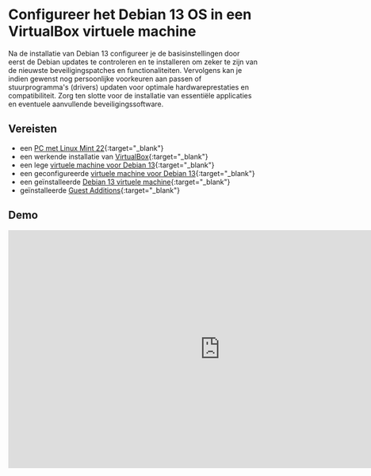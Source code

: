 # Configureer het Debian 13 OS in een VirtualBox virtuele machine

Na de installatie van Debian 13 configureer je de basisinstellingen door eerst de Debian updates te controleren en te installeren om zeker te zijn van de nieuwste beveiligingspatches en functionaliteiten. Vervolgens kan je indien gewenst nog persoonlijke voorkeuren aan passen of stuurprogramma's (drivers) updaten voor optimale hardwareprestaties en compatibiliteit. Zorg ten slotte voor de installatie van essentiële applicaties en eventuele aanvullende beveiligingssoftware.

## Vereisten
- een [PC met Linux Mint 22](../../tutorials/setup-windows11-linuxmint22-dual-boot-uefi/index.md ){:target="_blank"}
- een werkende installatie van [VirtualBox](../setup-virtualbox7-linuxmint22-oracledeb/index.md){:target="_blank"}
- een lege [virtuele machine voor Debian 13](../maak-debian13-vm-virtualbox/index.md){:target="_blank"}
- een geconfigureerde [virtuele machine voor Debian 13](../configureer-debian13-vm-virtualbox/index.md){:target="_blank"}
- een geïnstalleerde [Debian 13 virtuele machine](../installeer-debian13-os-vm-virtualbox/index.md){:target="_blank"}
- geïnstalleerde [Guest Additions](../installeer-guest-additions-debian13-os-vm-virtualbox/index.md){:target="_blank"}

## Demo
<iframe width="854" height="480" src="https://www.youtube.com/embed/5RN7fQPVdHA?autoplay=0&loop=0&mute=0" title="YouTube video player" frameborder="0" allow="accelerometer; autoplay; clipboard-write; encrypted-media; gyroscope; picture-in-picture; web-share" referrerpolicy="strict-origin-when-cross-origin" allowfullscreen></iframe>